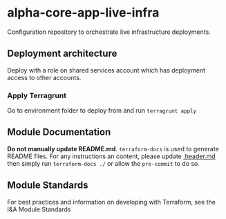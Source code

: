# alpha-core-app-live-infra

Configuration repository to orchestrate live infrastructure deployments.

## Deployment architecture

Deploy with a role on shared services account which has deployment access to other accounts.

### Apply Terragrunt

Go to environment folder to deploy from and run `terragrunt apply`

## Module Documentation

**Do not manually update README.md**. `terraform-docs` is used to generate README files. For any instructions an content, please update [.header.md](./.header.md) then simply run `terraform-docs ./` or allow the `pre-commit` to do so.

## Module Standards

For best practices and information on developing with Terraform, see the I&A Module Standards
